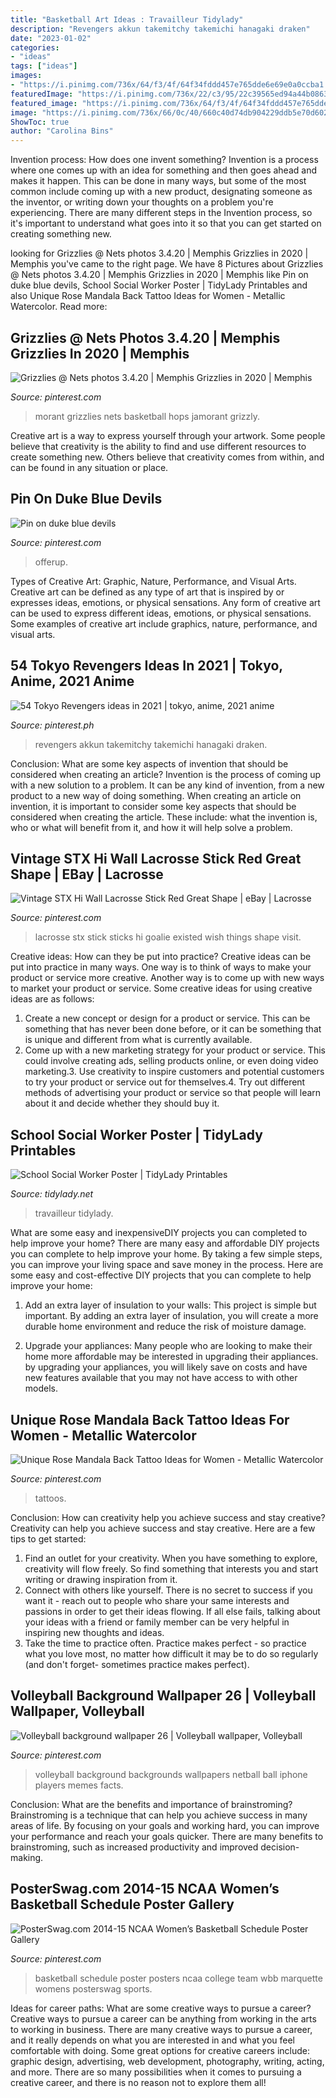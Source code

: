 ```yaml
---
title: "Basketball Art Ideas : Travailleur Tidylady"
description: "Revengers akkun takemitchy takemichi hanagaki draken"
date: "2023-01-02"
categories:
- "ideas"
tags: ["ideas"]
images:
- "https://i.pinimg.com/736x/64/f3/4f/64f34fddd457e765dde6e69e0a0ccba1.jpg"
featuredImage: "https://i.pinimg.com/736x/22/c3/95/22c39565ed94a44b0863e935c76cd5c9.jpg"
featured_image: "https://i.pinimg.com/736x/64/f3/4f/64f34fddd457e765dde6e69e0a0ccba1.jpg"
image: "https://i.pinimg.com/736x/66/0c/40/660c40d74db904229ddb5e70d6024c7b.jpg"
ShowToc: true
author: "Carolina Bins"
---
```



Invention process: How does one invent something?
Invention is a process where one comes up with an idea for something and then goes ahead and makes it happen. This can be done in many ways, but some of the most common include coming up with a new product, designating someone as the inventor, or writing down your thoughts on a problem you're experiencing. There are many different steps in the Invention process, so it's important to understand what goes into it so that you can get started on creating something new.

	

		
looking for Grizzlies @ Nets photos 3.4.20 | Memphis Grizzlies in 2020 | Memphis you've came to the right page. We have 8 Pictures about Grizzlies @ Nets photos 3.4.20 | Memphis Grizzlies in 2020 | Memphis like Pin on duke blue devils, School Social Worker Poster | TidyLady Printables and also Unique Rose Mandala Back Tattoo Ideas for Women - Metallic Watercolor. Read more:
		
    
## Grizzlies @ Nets Photos 3.4.20 | Memphis Grizzlies In 2020 | Memphis

<img loading=lazy src="https://i.pinimg.com/736x/25/13/6c/25136cabc5dae8d006302aab35932bb2.jpg" onerror="this.onerror=null;this.src='https://tse2.mm.bing.net/th?id=OIP.rF8EkC8ouZV1Z6QPQTrdzAHaE8&amp;pid=15.1';" alt="Grizzlies @ Nets photos 3.4.20 | Memphis Grizzlies in 2020 | Memphis">

_Source: pinterest.com_

>morant grizzlies nets basketball hops jamorant grizzly. 

	

Creative art is a way to express yourself through your artwork. Some people believe that creativity is the ability to find and use different resources to create something new. Others believe that creativity comes from within, and can be found in any situation or place.

    
## Pin On Duke Blue Devils

<img loading=lazy src="https://i.pinimg.com/736x/22/c3/95/22c39565ed94a44b0863e935c76cd5c9.jpg" onerror="this.onerror=null;this.src='https://tse1.mm.bing.net/th?id=OIP.lSa4zYO3mO-gT8xVnGTgbQHaJ4&amp;pid=15.1';" alt="Pin on duke blue devils">

_Source: pinterest.com_

>offerup. 

	

Types of Creative Art: Graphic, Nature, Performance, and Visual Arts.
Creative art can be defined as any type of art that is inspired by or expresses ideas, emotions, or physical sensations. Any form of creative art can be used to express different ideas, emotions, or physical sensations. Some examples of creative art include graphics, nature, performance, and visual arts.

    
## 54 Tokyo Revengers Ideas In 2021 | Tokyo, Anime, 2021 Anime

<img loading=lazy src="https://i.pinimg.com/474x/3b/bc/ec/3bbcec24bd4aeaf63319a256681c9fc6.jpg" onerror="this.onerror=null;this.src='https://tse2.mm.bing.net/th?id=OIP.O-488YzcNqBs4zQg2EWWVgAAAA&amp;pid=15.1';" alt="54 Tokyo Revengers ideas in 2021 | tokyo, anime, 2021 anime">

_Source: pinterest.ph_

>revengers akkun takemitchy takemichi hanagaki draken. 

	

Conclusion: What are some key aspects of invention that should be considered when creating an article?
Invention is the process of coming up with a new solution to a problem. It can be any kind of invention, from a new product to a new way of doing something. When creating an article on invention, it is important to consider some key aspects that should be considered when creating the article. These include: what the invention is, who or what will benefit from it, and how it will help solve a problem.

    
## Vintage STX Hi Wall Lacrosse Stick Red Great Shape | EBay | Lacrosse

<img loading=lazy src="https://i.pinimg.com/736x/28/ca/22/28ca22b84a0faba73c8034439a5a6c4a--usc-trojans-lacrosse-sticks.jpg" onerror="this.onerror=null;this.src='https://tse2.mm.bing.net/th?id=OIP.z_rCoCDjY1vh5vhsOTsdgQDfEs&amp;pid=15.1';" alt="Vintage STX Hi Wall Lacrosse Stick Red Great Shape | eBay | Lacrosse">

_Source: pinterest.com_

>lacrosse stx stick sticks hi goalie existed wish things shape visit. 

	

Creative ideas: How can they be put into practice?
Creative ideas can be put into practice in many ways. One way is to think of ways to make your product or service more creative. Another way is to come up with new ways to market your product or service. Some creative ideas for using creative ideas are as follows:
1. Create a new concept or design for a product or service. This can be something that has never been done before, or it can be something that is unique and different from what is currently available.
2. Come up with a new marketing strategy for your product or service. This could involve creating ads, selling products online, or even doing video marketing.3. Use creativity to inspire customers and potential customers to try your product or service out for themselves.4. Try out different methods of advertising your product or service so that people will learn about it and decide whether they should buy it.

    
## School Social Worker Poster | TidyLady Printables

<img loading=lazy src="https://cdn.shopify.com/s/files/1/0010/9599/1332/products/il_fullxfull.1880482743_cqap_1200x1200.jpg?v=1580448997" onerror="this.onerror=null;this.src='https://tse1.mm.bing.net/th?id=OIP.aWLkjvlPUxifD-jX73f99AHaHa&amp;pid=15.1';" alt="School Social Worker Poster | TidyLady Printables">

_Source: tidylady.net_

>travailleur tidylady. 

	

What are some easy and inexpensiveDIY projects you can completed to help improve your home?
There are many easy and affordable DIY projects you can complete to help improve your home. By taking a few simple steps, you can improve your living space and save money in the process. Here are some easy and cost-effective DIY projects that you can complete to help improve your home: 
1. Add an extra layer of insulation to your walls: This project is simple but important. By adding an extra layer of insulation, you will create a more durable home environment and reduce the risk of moisture damage. 

2. Upgrade your appliances: Many people who are looking to make their home more affordable may be interested in upgrading their appliances. by upgrading your appliances, you will likely save on costs and have new features available that you may not have access to with other models. 


    
## Unique Rose Mandala Back Tattoo Ideas For Women - Metallic Watercolor

<img loading=lazy src="https://i.pinimg.com/736x/66/0c/40/660c40d74db904229ddb5e70d6024c7b.jpg" onerror="this.onerror=null;this.src='https://tse3.mm.bing.net/th?id=OIP.XOH1xMUTLoa2EQXiQrSZdAHaJ-&amp;pid=15.1';" alt="Unique Rose Mandala Back Tattoo Ideas for Women - Metallic Watercolor">

_Source: pinterest.com_

>tattoos. 

	

Conclusion: How can creativity help you achieve success and stay creative?
Creativity can help you achieve success and stay creative. Here are a few tips to get started: 
1. Find an outlet for your creativity. When you have something to explore, creativity will flow freely. So find something that interests you and start writing or drawing inspiration from it. 
2. Connect with others like yourself. There is no secret to success if you want it - reach out to people who share your same interests and passions in order to get their ideas flowing. If all else fails, talking about your ideas with a friend or family member can be very helpful in inspiring new thoughts and ideas. 
3. Take the time to practice often. Practice makes perfect - so practice what you love most, no matter how difficult it may be to do so regularly (and don't forget- sometimes practice makes perfect).

    
## Volleyball Background Wallpaper 26 | Volleyball Wallpaper, Volleyball

<img loading=lazy src="https://i.pinimg.com/736x/b7/73/d9/b773d94ad36fdaf5061caa8285aeea2b.jpg" onerror="this.onerror=null;this.src='https://tse2.mm.bing.net/th?id=OIP.effQA1q6ule62lP9puU8kAHaLJ&amp;pid=15.1';" alt="Volleyball background wallpaper 26 | Volleyball wallpaper, Volleyball">

_Source: pinterest.com_

>volleyball background backgrounds wallpapers netball ball iphone players memes facts. 

	

Conclusion: What are the benefits and importance of brainstroming?
Brainstroming is a technique that can help you achieve success in many areas of life. By focusing on your goals and working hard, you can improve your performance and reach your goals quicker. There are many benefits to brainstroming, such as increased productivity and improved decision-making.

    
## PosterSwag.com 2014-15 NCAA Women’s Basketball Schedule Poster Gallery

<img loading=lazy src="https://i.pinimg.com/736x/64/f3/4f/64f34fddd457e765dde6e69e0a0ccba1.jpg" onerror="this.onerror=null;this.src='https://tse1.mm.bing.net/th?id=OIP.siJOyXYd80c3QMg0BboahgHaDt&amp;pid=15.1';" alt="PosterSwag.com 2014-15 NCAA Women’s Basketball Schedule Poster Gallery">

_Source: pinterest.com_

>basketball schedule poster posters ncaa college team wbb marquette womens posterswag sports. 

	

Ideas for career paths: What are some creative ways to pursue a career?
Creative ways to pursue a career can be anything from working in the arts to working in business. There are many creative ways to pursue a career, and it really depends on what you are interested in and what you feel comfortable with doing. Some great options for creative careers include: graphic design, advertising, web development, photography, writing, acting, and more. There are so many possibilities when it comes to pursuing a creative career, and there is no reason not to explore them all!

